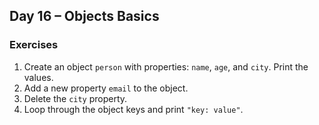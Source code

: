 ## Day 16 – Objects Basics

### Exercises
1. Create an object `person` with properties: `name`, `age`, and `city`. Print the values.
2. Add a new property `email` to the object.
3. Delete the `city` property.
4. Loop through the object keys and print `"key: value"`.